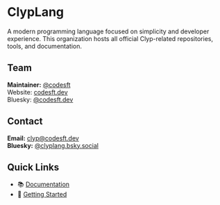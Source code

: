 # ClypLang

A modern programming language focused on simplicity and developer experience. This organization hosts all official Clyp-related repositories, tools, and documentation.

## Team

**Maintainer:** [@codesft](https://github.com/codesft)  
Website: [codesft.dev](https://codesft.dev)  
Bluesky: [@codesft.dev](https://bsky.app/profile/codesft.dev)

## Contact

**Email:** clyp@codesft.dev  
**Bluesky:** [@clyplang.bsky.social](https://bsky.app/profile/clyplang.bsky.social)

## Quick Links

- 📚 [Documentation](https://clypdocs.codesft.dev)
- 🚀 [Getting Started](https://clyp.codesft.dev/download)
